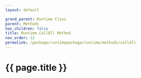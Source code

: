 ```yaml
---
layout: default

grand_parent: Runtime Class
parent: Methods
has_children: false
title: Runtime.CallDll Method
nav_order: 12
permalink: /package/runtimepackage/runtime/methods/calldll
---
```

# {{ page.title }}